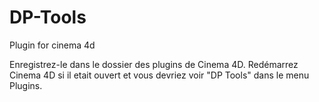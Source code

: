 # DP-Tools
Plugin for cinema 4d

Enregistrez-le dans le dossier des plugins de Cinema 4D.
Redémarrez Cinema 4D si il etait ouvert et vous devriez voir "DP Tools" dans le menu Plugins.
